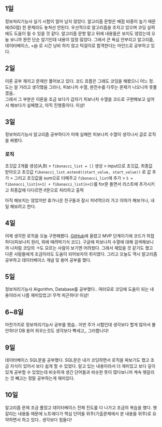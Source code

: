 ## 1일
정보처리기능사 실기 시험이 얼마 남지 않았다. 알고리즘 문항은 배점 비중이 높기 때문에(50점) 한 문제라도 놓쳐선 안된다. 우선적으로 알고리즘을 조지고 있으며 코딩 실력에도 도움이 될 수 있을 것 같다.
알고리즘 문항 말고 뒤에 내용들은 보지도 않았는데 오늘 보니까 완전 단순 암기인데 내용이 엄청 많았다. 그래서 큰 욕심 안부리고 알고리즘, 데이터베이스, +@ 로 시간 낭비 하지 않고 턱걸이로 합격한다는 마인드로 공부하고 있다.

## 2일
이론 공부 재끼고 문제만 풀어보고 있다. 코드 흐름은 그래도 코딩을 해봤으니 어느 정.도는 알 거라고 생각했음 그러나, 피보나치 수열, 완전수를 다루는 문제가 나오니까 못풀겠음..<br>
그래서 그 부분은 이론을 조금 보다가 갑자기 피보나치 수열을 코드로 구현해보고 싶어서 해보다가 실패했고, 아직 진행중이다. 이상!

## 3일
정보처리기능사 알고리즘 공부하다가 어제 실패한 피보나치 수열이 생각나서 글로 로직을 짜봤다.<br>

### 로직
초깃값 2개를 생성(A,B) > `fibonacci_list = []` 생성 > input으로 초깃값, 최종값 받아오고 초깃값 `fibonacci_list.extend((start_value, start_value))` 로 값 추가 > 그리고 초깃값을 sum으로 더해주고 `fibonacci_list`에 추가 > `S = fibonacci_list[n+1] + fibonacci_list[n+2]`를 for문 돌면서 리스트에 추가시키고 최종값에 다다르먼 if문으로 처리하고 출력<br>

아직 해보지는 않았지만 휴가나온 친구들과 잠시 저녁먹으러 가고 이따가 해보거나, 내일 해보려고 한다.

## 4일
어제 생각한 로직을 오늘 구현해봤다. [GitHub](https://github.com/indante/Fibonacci-Sequence)에 올렸고 MVP 단계이기에 코드가 허접하다(피보나치 원리, 외에 때려박기식 코드). 구글에 피보나치 수열에 대해 검색해보니까 나처럼 코딩의 ㅋ도 모르는 사람이 보기엔 어려웠다. 그래서 재밌을 것 같기도 했고 다른 사람들에게 조금이라도 도움이 되어보자의 취지였다. 그리고 오늘도 역시 알고리즘 공부하고 데이터베이스 개념 및 용어 공부를 했다.

## 5일
정보처리기능사 Algorithm, Database를 공부했다.. 여러모로 코딩에 도움이 되는 내용이라서 나름 재미있었고! 무척 피곤하다! 이상!

## 6~8일
마찬가지로 정보처리기능사 공부를 했슴.. 이번 주가 시험인데 생각보다 할게 많아서 불안하다! DB 용어 외우는것도 생각보다 빡세고,, 그러합니다!

## 9일
데이터베이스 SQL문을 공부했다. SQL문은 내가 코딩하면서 로직을 짜보기도 했고 조금 지식이 있어서 보다 쉽게 할 수 있었다. 알고 있는 내용이라서 더 재미있고 보다 깊이있게 공부할 수 있었는데 비슷하게 생긴 단어들과 비슷한 뜻이 많다보니까 계속 헷갈리는 것 빼고는 정말 공부하는게 재미있다.

## 10일
알고리즘 문제 조금 풀었고 데이터베이스 전체 진도를 다 나가고 조금의 복습을 했다. 헷갈리는 내용들 때문에 노트에다가 핵심 단어들 위주(기출문제에서 본 내용들 위주)로 요약하면서 하고 있다.. 생각보다 힘들다!